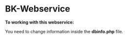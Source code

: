 <h1>BK-Webservice</h1>

<b>To working with this webservice:</b>

You need to change information inside the <strong>dbinfo.php</strong> file.